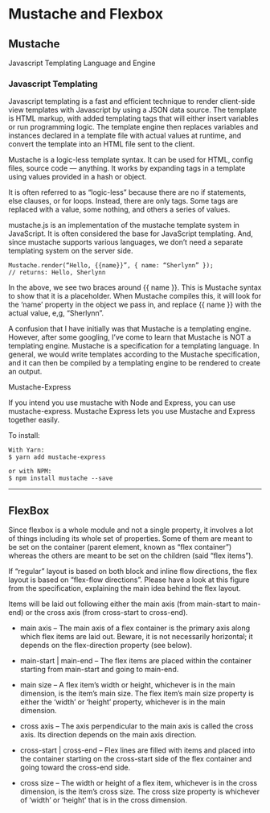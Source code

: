 # **Mustache and Flexbox**

## **Mustache**

Javascript Templating Language and Engine

### Javascript Templating

Javascript templating is a fast and efficient technique to render client-side view templates with Javascript by using a JSON data source. The template is HTML markup, with added templating tags that will either insert variables or run programming logic.
The template engine then replaces variables and instances declared in a template file with actual values at runtime, and convert the template into an HTML file sent to the client.

Mustache is a logic-less template syntax. It can be used for HTML, config files, source code — anything. It works by expanding tags in a template using values provided in a hash or object.

It is often referred to as “logic-less” because there are no if statements, else clauses, or for loops. Instead, there are only tags. Some tags are replaced with a value, some nothing, and others a series of values.

mustache.js is an implementation of the mustache template system in JavaScript. It is often considered the base for JavaScript templating. And, since mustache supports various languages, we don’t need a separate templating system on the server side.

    Mustache.render(“Hello, {{name}}”, { name: “Sherlynn” });
    // returns: Hello, Sherlynn

In the above, we see two braces around {{ name }}. This is Mustache syntax to show that it is a placeholder. When Mustache compiles this, it will look for the ‘name’ property in the object we pass in, and replace {{ name }} with the actual value, e,g, “Sherlynn”.

A confusion that I have initially was that Mustache is a templating engine. However, after some googling, I’ve come to learn that Mustache is NOT a templating engine. Mustache is a specification for a templating language. In general, we would write templates according to the Mustache specification, and it can then be compiled by a templating engine to be rendered to create an output.

Mustache-Express

If you intend you use mustache with Node and Express, you can use mustache-express. Mustache Express lets you use Mustache and Express together easily.

To install:

    With Yarn:
    $ yarn add mustache-express

    or with NPM:
    $ npm install mustache --save

--- 

## **FlexBox**

Since flexbox is a whole module and not a single property, it involves a lot of things including its whole set of properties. Some of them are meant to be set on the container (parent element, known as “flex container”) whereas the others are meant to be set on the children (said “flex items”).

If “regular” layout is based on both block and inline flow directions, the flex layout is based on “flex-flow directions”. Please have a look at this figure from the specification, explaining the main idea behind the flex layout.

Items will be laid out following either the main axis (from main-start to main-end) or the cross axis (from cross-start to cross-end).

* main axis – The main axis of a flex container is the primary axis along which flex items are laid out. Beware, it is not necessarily horizontal; it depends on the flex-direction property (see below).

* main-start | main-end – The flex items are placed within the container starting from main-start and going to main-end.

* main size – A flex item’s width or height, whichever is in the main dimension, is the item’s main size. The flex item’s main size property is either the ‘width’ or ‘height’ property, whichever is in the main dimension.

* cross axis – The axis perpendicular to the main axis is called the cross axis. Its direction depends on the main axis direction.

* cross-start | cross-end – Flex lines are filled with items and placed into the container starting on the cross-start side of the flex container and going toward the cross-end side.

* cross size – The width or height of a flex item, whichever is in the cross dimension, is the item’s cross size. The cross size property is whichever of ‘width’ or ‘height’ that is in the cross dimension.